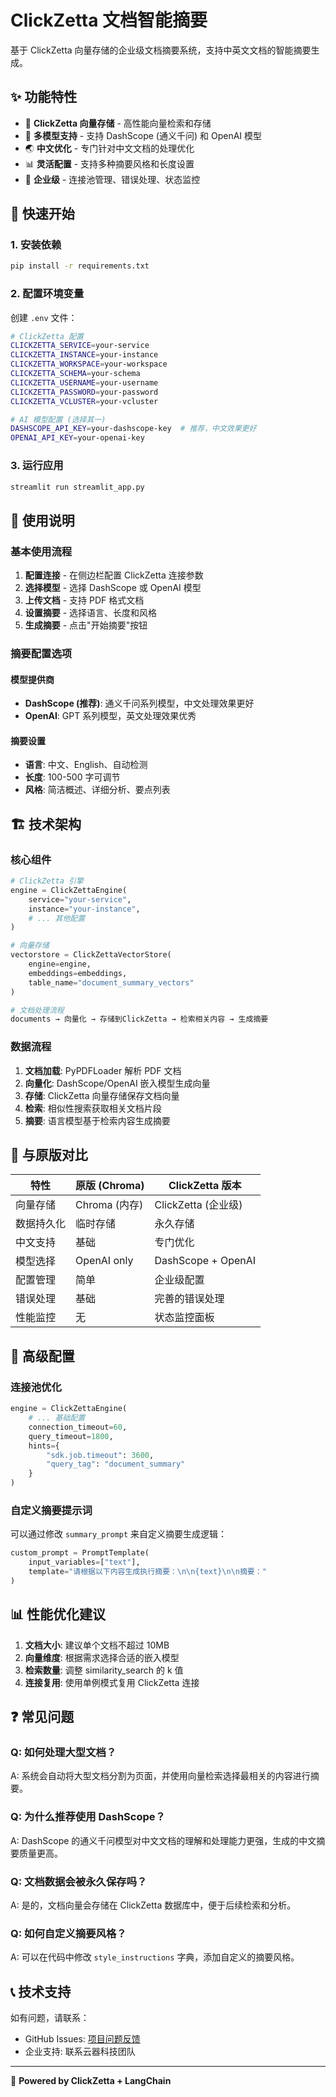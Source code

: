 # ClickZetta 文档智能摘要

基于 ClickZetta 向量存储的企业级文档摘要系统，支持中英文文档的智能摘要生成。

## ✨ 功能特性

- 🚀 **ClickZetta 向量存储** - 高性能向量检索和存储
- 🧠 **多模型支持** - 支持 DashScope (通义千问) 和 OpenAI 模型
- 🌏 **中文优化** - 专门针对中文文档的处理优化
- 📊 **灵活配置** - 支持多种摘要风格和长度设置
- 🎯 **企业级** - 连接池管理、错误处理、状态监控

## 🚀 快速开始

### 1. 安装依赖

```bash
pip install -r requirements.txt
```

### 2. 配置环境变量

创建 `.env` 文件：

```bash
# ClickZetta 配置
CLICKZETTA_SERVICE=your-service
CLICKZETTA_INSTANCE=your-instance
CLICKZETTA_WORKSPACE=your-workspace
CLICKZETTA_SCHEMA=your-schema
CLICKZETTA_USERNAME=your-username
CLICKZETTA_PASSWORD=your-password
CLICKZETTA_VCLUSTER=your-vcluster

# AI 模型配置 (选择其一)
DASHSCOPE_API_KEY=your-dashscope-key  # 推荐，中文效果更好
OPENAI_API_KEY=your-openai-key
```

### 3. 运行应用

```bash
streamlit run streamlit_app.py
```

## 📖 使用说明

### 基本使用流程

1. **配置连接** - 在侧边栏配置 ClickZetta 连接参数
2. **选择模型** - 选择 DashScope 或 OpenAI 模型
3. **上传文档** - 支持 PDF 格式文档
4. **设置摘要** - 选择语言、长度和风格
5. **生成摘要** - 点击"开始摘要"按钮

### 摘要配置选项

#### 模型提供商
- **DashScope (推荐)**: 通义千问系列模型，中文处理效果更好
- **OpenAI**: GPT 系列模型，英文处理效果优秀

#### 摘要设置
- **语言**: 中文、English、自动检测
- **长度**: 100-500 字可调节
- **风格**: 简洁概述、详细分析、要点列表

## 🏗️ 技术架构

### 核心组件

```python
# ClickZetta 引擎
engine = ClickZettaEngine(
    service="your-service",
    instance="your-instance",
    # ... 其他配置
)

# 向量存储
vectorstore = ClickZettaVectorStore(
    engine=engine,
    embeddings=embeddings,
    table_name="document_summary_vectors"
)

# 文档处理流程
documents → 向量化 → 存储到ClickZetta → 检索相关内容 → 生成摘要
```

### 数据流程

1. **文档加载**: PyPDFLoader 解析 PDF 文档
2. **向量化**: DashScope/OpenAI 嵌入模型生成向量
3. **存储**: ClickZetta 向量存储保存文档向量
4. **检索**: 相似性搜索获取相关文档片段
5. **摘要**: 语言模型基于检索内容生成摘要

## 🎯 与原版对比

| 特性 | 原版 (Chroma) | ClickZetta 版本 |
|------|---------------|-----------------|
| 向量存储 | Chroma (内存) | ClickZetta (企业级) |
| 数据持久化 | 临时存储 | 永久存储 |
| 中文支持 | 基础 | 专门优化 |
| 模型选择 | OpenAI only | DashScope + OpenAI |
| 配置管理 | 简单 | 企业级配置 |
| 错误处理 | 基础 | 完善的错误处理 |
| 性能监控 | 无 | 状态监控面板 |

## 🔧 高级配置

### 连接池优化

```python
engine = ClickZettaEngine(
    # ... 基础配置
    connection_timeout=60,
    query_timeout=1800,
    hints={
        "sdk.job.timeout": 3600,
        "query_tag": "document_summary"
    }
)
```

### 自定义摘要提示词

可以通过修改 `summary_prompt` 来自定义摘要生成逻辑：

```python
custom_prompt = PromptTemplate(
    input_variables=["text"],
    template="请根据以下内容生成执行摘要：\n\n{text}\n\n摘要："
)
```

## 📊 性能优化建议

1. **文档大小**: 建议单个文档不超过 10MB
2. **向量维度**: 根据需求选择合适的嵌入模型
3. **检索数量**: 调整 similarity_search 的 k 值
4. **连接复用**: 使用单例模式复用 ClickZetta 连接

## ❓ 常见问题

### Q: 如何处理大型文档？
A: 系统会自动将大型文档分割为页面，并使用向量检索选择最相关的内容进行摘要。

### Q: 为什么推荐使用 DashScope？
A: DashScope 的通义千问模型对中文文档的理解和处理能力更强，生成的中文摘要质量更高。

### Q: 文档数据会被永久保存吗？
A: 是的，文档向量会存储在 ClickZetta 数据库中，便于后续检索和分析。

### Q: 如何自定义摘要风格？
A: 可以在代码中修改 `style_instructions` 字典，添加自定义的摘要风格。

## 📞 技术支持

如有问题，请联系：
- GitHub Issues: [项目问题反馈](https://github.com/yunqiqiliang/langchain-clickzetta/issues)
- 企业支持: 联系云器科技团队

---

🚀 **Powered by ClickZetta + LangChain**